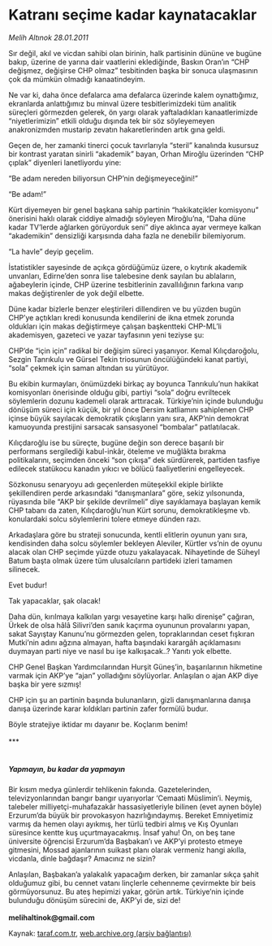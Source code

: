# Katranı seçime kadar kaynatacaklar

*Melih Altınok 28.01.2011*

<div class="yazi"><p>Sır değil, akıl ve vicdan sahibi olan birinin, halk partisinin dününe ve bugüne bakıp, üzerine de yarına dair vaatlerini eklediğinde, Baskın Oran’ın “CHP değişmez, değişirse CHP olmaz” tesbitinden başka bir sonuca ulaşmasının çok da mümkün olmadığı kanaatindeyim.</p>
<p>Ne var ki, daha önce defalarca ama defalarca üzerinde kalem oynattığımız, ekranlarda anlattığımız bu minval üzere tesbitlerimizdeki tüm analitik süreçleri görmezden gelerek, ön yargı olarak yaftaladıkları kanaatlerimizde “niyetlerimizin” etkili olduğu dışında tek bir söz söyleyemeyen anakronizmden mustarip zevatın hakaretlerinden artık gına geldi.</p>
<p>Geçen de, her zamanki tinerci çocuk tavırlarıyla “steril” kanalında kusursuz bir kontrast yaratan sinirli “akademik” bayan, Orhan Miroğlu üzerinden “CHP çıplak” diyenleri lanetliyordu yine:</p>
<p>“Be adam nereden biliyorsun CHP’nin değişmeyeceğini!”</p>
<p>“Be adam!” </p>
<p>Kürt diyemeyen bir genel başkana sahip partinin “hakikatçikler komisyonu” önerisini haklı olarak ciddiye almadığı söyleyen Miroğlu’na, “Daha düne kadar TV’lerde ağlarken görüyorduk seni” diye aklınca ayar vermeye kalkan “akademikin” densizliği karşısında daha fazla ne denebilir bilemiyorum.</p>
<p>“La havle” deyip geçelim.</p>
<p>İstatistikler sayesinde de açıkça gördüğümüz üzere, o kıytırık akademik unvanları, Edirne’den sonra lise talebesine denk sayılan bu ablaların, ağabeylerin içinde, CHP üzerine tesbitlerinin zavallılığının farkına varıp makas değiştirenler de yok değil elbette.</p>
<p>Düne kadar bizlerle benzer eleştirileri dillendiren ve bu yüzden bugün CHP’ye açtıkları kredi konusunda kendilerini de ikna etmek zorunda oldukları için makas değiştirmeye çalışan başkentteki CHP-ML’li akademisyen, gazeteci ve yazar tayfasının yeni teziyse şu:</p>
<p>CHP’de “için için” radikal bir değişim süreci yaşanıyor. Kemal Kılıçdaroğolu, Sezgin Tanrıkulu ve Gürsel Tekin triosunun öncülüğündeki kanat partiyi, “sola” çekmek için saman altından su yürütüyor.</p>
<p>Bu ekibin kurmayları, önümüzdeki birkaç ay boyunca Tanrıkulu’nun hakikat komisyonları önerisinde olduğu gibi, partiyi “sola” doğru evriltecek söylemlerin dozunu kademeli olarak arttıracak. Türkiye’nin içinde bulunduğu dönüşüm süreci için küçük, bir yıl önce Dersim katliamını sahiplenen CHP içinse büyük sayılacak demokratik çıkışların yanı sıra, AKP’nin demokrat kamuoyunda prestijini sarsacak sansasyonel “bombalar” patlatılacak.</p>
<p>Kılıçdaroğlu ise bu süreçte, bugüne değin son derece başarılı bir performans sergilediği kabul-inkâr, öteleme ve muğlâkta bırakma politikalarını, seçimden önceki “son çıkışa” dek sürdürerek, partiden tasfiye edilecek statükocu kanadın yıkıcı ve bölücü faaliyetlerini engelleyecek.</p>
<p>Sözkonusu senaryoyu adı geçenlerden müteşekkil ekiple birlikte şekillendiren perde arkasındaki “danışmanlara” göre, sekiz yılsonunda, rüyasında bile “AKP bir şekilde devrilmeli” diye sayıklamaya başlayan kemik CHP tabanı da zaten, Kılıçdaroğlu’nun Kürt sorunu, demokratikleşme vb. konulardaki solcu söylemlerini tolere etmeye dünden razı.</p>
<p>Arkadaşlara göre bu strateji sonucunda, kentli elitlerin oyunun yanı sıra, kendisinden daha solcu söylemler bekleyen Aleviler, Kürtler vs’nin de oyunu alacak olan CHP seçimde yüzde otuzu yakalayacak. Nihayetinde de Süheyl Batum başta olmak üzere tüm ulusalcıların partideki izleri tamamen silinecek. </p>
<p>Evet budur!</p>
<p>Tak yapacaklar, şak olacak!</p>
<p>Daha dün, kırılmaya kalkılan yargı vesayetine karşı halkı direnişe” çağıran, Ürkek de olsa hâlâ Silivri’den sanık kaçırma oyununun provalarını yapan, sakat Sayıştay Kanunu’nu görmezden gelen, topraklarından ceset fışkıran Mutki’nin adını ağzına almayan, hafta başındaki karargâh açıklamasını duymayan parti niye ve nasıl bu işe kalkışacak..? Yanıtı yok elbette.</p>
<p>CHP Genel Başkan Yardımcılarından Hurşit Güneş’in, başarılarının hikmetine varmak için AKP’ye “ajan” yolladığını söylüyorlar. Anlaşılan o ajan AKP diye başka bir yere sızmış!</p>
<p>CHP için şu an partinin başında bulunanların, gizli danışmanlarına danışa danışa üzerinde karar kıldıkları partinin zafer formülü budur.</p>
<p>Böyle stratejiye iktidar mı dayanır be. Koçlarım benim!<br/><br/>*** </p>
<h5><br/>Yapmayın, bu kadar da yapmayın</h5>
<p>Bir kısım medya günlerdir tehlikenin fakında. Gazetelerinden, televizyonlarından bangır bangır uyarıyorlar ‘Cemaati Müslimin’i. Neymiş, talebeler milliyetçi-muhafazakâr hassasiyetleriyle bilinen (evet aynen böyle) Erzurum’da büyük bir provokasyon hazırlığındaymış. Bereket Emniyetimiz varmış da hemen olayı ayıkmış, her türlü tedbiri almış ve Kış Oyunları süresince kentte kuş uçurtmayacakmış. İnsaf yahu! On, on beş tane üniversite öğrencisi Erzurum’da Başbakan’ı ve AKP’yi protesto etmeye gitmesini, Mossad ajanlarının suikast planı olarak vermeniz hangi akılla, vicdanla, dinle bağdaşır? Amacınız ne sizin? </p>
<p>Anlaşılan, Başbakan’a yalakalık yapacağım derken, bir zamanlar sıkça şahit olduğumuz gibi, bu cennet vatanı linçlerle cehenneme çevirmekte bir beis görmüyorsunuz. Bu ateş hepimizi yakar, görün artık. Türkiye’nin içinde bulunduğu dönüşüm sürecini de, AKP’yi de, sizi de!<br/><br/><b>melihaltinok@gmail.com</b></p>
</div>

Kaynak: [taraf.com.tr](http://www.taraf.com.tr/melih-altinok/makale-katrani-secime-kadar-kaynatacaklar.htm), [web.archive.org (arşiv bağlantısı)](http://web.archive.org/web/20131114034048/http://www.taraf.com.tr/melih-altinok/makale-katrani-secime-kadar-kaynatacaklar.htm)
